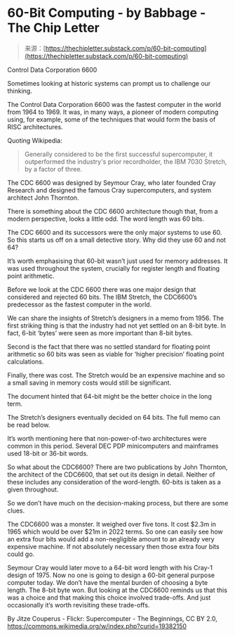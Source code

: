 <!--yml
category: 未分类
date: 2024-05-27 14:35:46
-->

# 60-Bit Computing - by Babbage - The Chip Letter

> 来源：[https://thechipletter.substack.com/p/60-bit-computing](https://thechipletter.substack.com/p/60-bit-computing)

Control Data Corporation 6600

Sometimes looking at historic systems can prompt us to challenge our thinking.

The Control Data Corporation 6600 was the fastest computer in the world from 1964 to 1969\. It was, in many ways, a pioneer of modern computing using, for example, some of the techniques that would form the basis of RISC architectures.

Quoting Wikipedia:

> Generally considered to be the first successful supercomputer, it outperformed the industry's prior recordholder, the IBM 7030 Stretch, by a factor of three.

The CDC 6600 was designed by Seymour Cray, who later founded Cray Research and designed the famous Cray supercomputers, and system architect John Thornton.

There is something about the CDC 6600 architecture though that, from a modern perspective, looks a little odd. The word length was 60 bits.

The CDC 6600 and its successors were the only major systems to use 60\. So this starts us off on a small detective story. Why did they use 60 and not 64?

It’s worth emphasising that 60-bit wasn’t just used for memory addresses. It was used throughout the system, crucially for register length and floating point arithmetic.

Before we look at the CDC 6600 there was one major design that considered and rejected 60 bits. The IBM Stretch, the CDC6600’s predecessor as the fastest computer in the world.

We can share the insights of Stretch’s designers in a memo from 1956\. The first striking thing is that the industry had not yet settled on an 8-bit byte. In fact, 6-bit ‘bytes’ were seen as more important than 8-bit bytes.

Second is the fact that there was no settled standard for floating point arithmetic so 60 bits was seen as viable for ‘higher precision’ floating point calculations.

Finally, there was cost. The Stretch would be an expensive machine and so a small saving in memory costs would still be significant.

The document hinted that 64-bit might be the better choice in the long term.

The Stretch’s designers eventually decided on 64 bits. The full memo can be read below.

It’s worth mentioning here that non-power-of-two architectures were common in this period. Several DEC PDP minicomputers and mainframes used 18-bit or 36-bit words.

So what about the CDC6600? There are two publications by John Thornton, the architect of the CDC6600, that set out its design in detail. Neither of these includes any consideration of the word-length. 60-bits is taken as a given throughout.

So we don’t have much on the decision-making process, but there are some clues.

The CDC6600 was a monster. It weighed over five tons. It cost $2.3m in 1965 which would be over $21m in 2022 terms. So one can easily see how an extra four bits would add a non-negligible amount to an already very expensive machine. If not absolutely necessary then those extra four bits could go.

Seymour Cray would later move to a 64-bit word length with his Cray-1 design of 1975\. Now no one is going to design a 60-bit general purpose computer today. We don’t have the mental burden of choosing a byte length. The 8-bit byte won. But looking at the CDC6600 reminds us that this was a choice and that making this choice involved trade-offs. And just occasionally it’s worth revisiting these trade-offs.

By Jitze Couperus - Flickr: Supercomputer - The Beginnings, CC BY 2.0, https://commons.wikimedia.org/w/index.php?curid=19382150